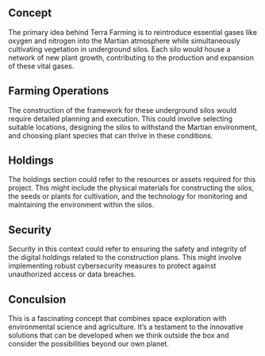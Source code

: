 

## Concept
The primary idea behind Terra Farming is to reintroduce essential gases like oxygen and nitrogen into the Martian atmosphere while simultaneously cultivating vegetation in underground silos. Each silo would house a network of new plant growth, contributing to the production and expansion of these vital gases.

## Farming Operations
The construction of the framework for these underground silos would require detailed planning and execution. This could involve selecting suitable locations, designing the silos to withstand the Martian environment, and choosing plant species that can thrive in these conditions.

## Holdings
The holdings section could refer to the resources or assets required for this project. This might include the physical materials for constructing the silos, the seeds or plants for cultivation, and the technology for monitoring and maintaining the environment within the silos.

## Security
Security in this context could refer to ensuring the safety and integrity of the digital holdings related to the construction plans. This might involve implementing robust cybersecurity measures to protect against unauthorized access or data breaches.

## Conculsion
This is a fascinating concept that combines space exploration with environmental science and agriculture. It’s a testament to the innovative solutions that can be developed when we think outside the box and consider the possibilities beyond our own planet.
